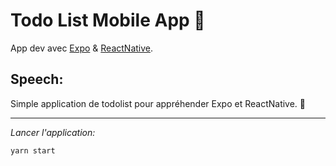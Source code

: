 # Todo List Mobile App 📱

App dev avec [Expo](https://expo.dev/) & [ReactNative](https://reactnative.dev/).

## Speech:
Simple application de todolist pour appréhender Expo et ReactNative.  📱

___

*Lancer l'application:*

    yarn start
